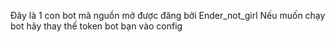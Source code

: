 Đây là 1 con bot mã nguồn mở được  đăng bởi Ender_not_girl
Nếu muốn chạy bot hãy thay thế  token bot bạn vào config
